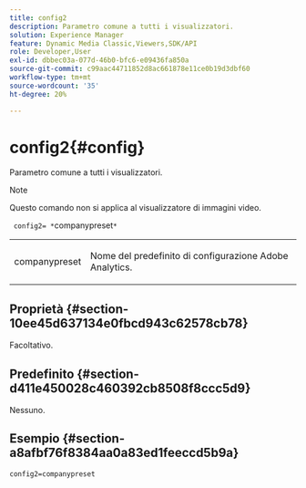 ```yaml
---
title: config2
description: Parametro comune a tutti i visualizzatori.
solution: Experience Manager
feature: Dynamic Media Classic,Viewers,SDK/API
role: Developer,User
exl-id: dbbec03a-077d-46b0-bfc6-e09436fa850a
source-git-commit: c99aac44711852d8ac661878e11ce0b19d3dbf60
workflow-type: tm+mt
source-wordcount: '35'
ht-degree: 20%

---
```


# config2{#config}

Parametro comune a tutti i visualizzatori.

>[!NOTE]
>
>Questo comando non si applica al visualizzatore di immagini video.

` config2= *`companypreset`*`

<table id="table_9B98C97485DD4DEB8A6ECBCE8DF6B886"> 
 <tbody> 
  <tr> 
   <td colname="col1"> <p> <span class="codeph"> <span class="varname"> companypreset</span> </span> </p> </td> 
   <td colname="col2"> <p> Nome del predefinito di configurazione <span class="keyword"> Adobe Analytics</span>. </p> </td> 
  </tr> 
 </tbody> 
</table>

## Proprietà {#section-10ee45d637134e0fbcd943c62578cb78}

Facoltativo.

## Predefinito {#section-d411e450028c460392cb8508f8ccc5d9}

Nessuno.

## Esempio {#section-a8afbf76f8384aa0a83ed1feeccd5b9a}

```
config2=companypreset
```

